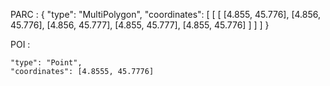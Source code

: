 

PARC : 
{
  "type": "MultiPolygon",
  "coordinates": [
    [
      [
        [4.855, 45.776],
        [4.856, 45.776],
        [4.856, 45.777],
        [4.855, 45.777],
        [4.855, 45.776]
      ]
    ]
  ]
}


POI : 

    "type": "Point",
    "coordinates": [4.8555, 45.7776]